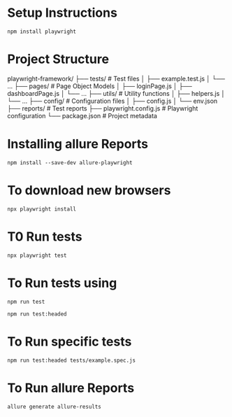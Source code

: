 
# Setup Instructions 

```
npm install playwright

```

# Project Structure

playwright-framework/
├── tests/                  # Test files
│   ├── example.test.js
│   └── ...
├── pages/                  # Page Object Models
│   ├── loginPage.js
│   ├── dashboardPage.js
│   └── ...
├── utils/                  # Utility functions
│   ├── helpers.js
│   └── ...
├── config/                 # Configuration files
│   ├── config.js
│   └── env.json
├── reports/                # Test reports
├── playwright.config.js    # Playwright configuration
└── package.json            # Project metadata

# Installing allure Reports
```
npm install --save-dev allure-playwright
```

# To download new browsers

```
npx playwright install
```

# T0 Run tests
```
npx playwright test
```
# To Run tests using  
```
npm run test
```
```
npm run test:headed
```
# To Run specific tests
```
npm run test:headed tests/example.spec.js
```

# To Run allure Reports
```
allure generate allure-results
```
